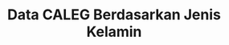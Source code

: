 ---
title: Data CALEG Berdasarkan Jenis Kelamin
organization: KPU REPUBLIK INDONESIA
notes: Data CALEG Berdasarkan Jenis Kelamin
resources:
  - name: CSV CALEG Berdasarkan Jenis Kelamin
    url: 'https://github.com/pemiluAPI/pemilu-data/raw/master/caleg-berdasarkan-jenis-kelamin/caleg.csv'
    format: csv
category:
  - CALEG Berdasarkan Jenis Kelamin
maintainer: ''
maintainer_email: ''
---
